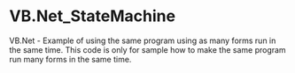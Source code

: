 # VB.Net_StateMachine
VB.Net - Example of using the same program using as many forms run in the same time. 
This code is only for sample how to make the same program run many forms in the same time.
